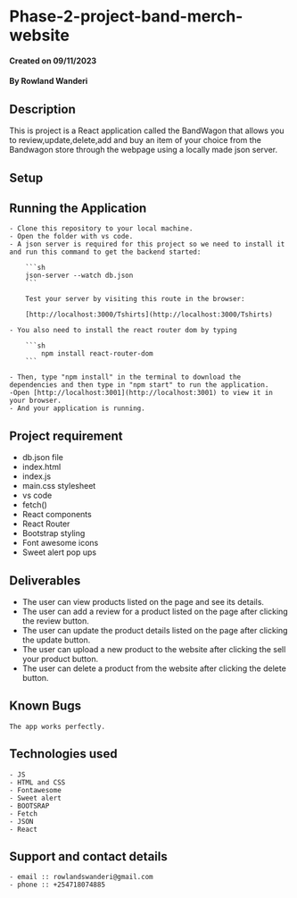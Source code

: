 # Phase-2-project-band-merch-website

#### Created on 09/11/2023

#### **By Rowland Wanderi**

## Description

This is project is a React application called the BandWagon that allows you to review,update,delete,add and buy an item of your choice from the Bandwagon store through the webpage using a locally made json server.

## Setup
## Running the Application
    - Clone this repository to your local machine.
    - Open the folder with vs code.
    - A json server is required for this project so we need to install it and run this command to get the backend started:

        ```sh
        json-server --watch db.json
        ```

        Test your server by visiting this route in the browser:

        [http://localhost:3000/Tshirts](http://localhost:3000/Tshirts)

    - You also need to install the react router dom by typing

        ```sh
            npm install react-router-dom
        ```

    - Then, type "npm install" in the terminal to download the dependencies and then type in "npm start" to run the application.  
    -Open [http://localhost:3001](http://localhost:3001) to view it in your browser.
    - And your application is running.

## Project requirement
  - db.json file
  - index.html
  - index.js
  - main.css stylesheet
  - vs code
  - fetch()
  - React components
  - React Router
  - Bootstrap styling
  - Font awesome icons
  - Sweet alert pop ups


## Deliverables

- The user can view products listed on the page and see its details.
- The user can add a review for a product listed on the page after clicking the review button.
- The user can update the product details listed on the page after clicking the update button.
- The user can upload a new product to the website after clicking the sell your product button.
- The user can delete a product from the website after clicking the delete button.

## Known Bugs
    The app works perfectly.

## Technologies used
    - JS
    - HTML and CSS
    - Fontawesome
    - Sweet alert
    - BOOTSRAP
    - Fetch
    - JSON 
    - React

## Support and contact details
    - email :: rowlandswanderi@gmail.com
    - phone :: +254718074885

